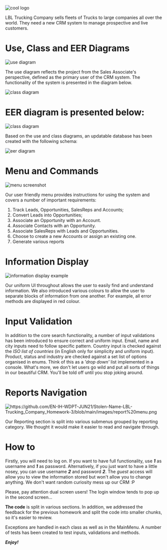 <img alt="cool logo" src="https://github.com/EN-IH-WDPT-JUN21/Stolen-Name-LBL-Trucking_Company_Homework-3/blob/main/images/LBL-Logo-01.svg">

LBL Trucking Company sells fleets of Trucks to large companies all over the world. They need a new CRM system to manage prospective and live customers.


Use, Class and EER Diagrams
===========================

<img alt="use diagram" src="https://github.com/EN-IH-WDPT-JUN21/Stolen-Name-LBL-Trucking_Company_Homework-3/blob/main/images/Class_diagram_LBL-Page-2.png">

The use diagram reflects the project from the Sales Associate's perspective, defined as the primary user of the CRM system.
The functionality of the system is presented in the diagram below.

<img alt="class diagram" src="https://github.com/EN-IH-WDPT-JUN21/Stolen-Name-LBL-Trucking_Company_Homework-3/blob/Natalia/images/Class_diagram_LBL-Page-1.png">

EER diagram is presented below:
=======
<img alt="class diagram" src="https://github.com/EN-IH-WDPT-JUN21/Stolen-Name-LBL-Trucking_Company_Homework-3/blob/main/images/Class_diagram_LBL-Page-1%20copy.png">

Based on the use and class diagrams, an updatable database has been created with the following schema:

<img alt="eer diagram" src="https://github.com/EN-IH-WDPT-JUN21/Stolen-Name-LBL-Trucking_Company_Homework-3/blob/Natalia/images/EER%20diagram.png">

Menu and Commands
==========================

<img alt="menu screenshot" src="https://github.com/EN-IH-WDPT-JUN21/Stolen-Name-LBL-Trucking_Company_Homework-3/blob/main/images/menu%20screen.png">

Our user friendly menu provides instructions for using the system and covers a number of important requirements:
1. Track Leads, Opportunities, SalesReps and Accounts;
2. Convert Leads into Opportunities;
3. Associate an Opportunity with an Account.
4. Associate Contacts with an Opportunity.
5. Associate SalesReps with Leads and Opportunities.
6. Choose to create a new Accounts or assign an existing one.
7. Generate various reports

Information Display
==========================

<img alt="information display example" src="https://github.com/EN-IH-WDPT-JUN21/Stolen-Name-LBL-Trucking_Company_Homework-3/blob/main/images/output%20screen.png">

Our uniform UI throughout allows the user to easily find and understand information. 
We also introduced various colours to allow the user to separate blocks of information from one another. 
For example, all error methods are displayed in red colour.

Input Validation
==========================

In addition to the core search functionality, a number of input validations has been introduced to ensure correct and uniform input. 
Email, name and city inputs need to follow specific pattern.
Country input is checked against the *ISO list of countries* (in English only for simplicity and uniform input). 
Product, status and industry are checked against a set list of options organised in enums.
Think of this as a *'drop down'* list implemented in a console.
What's more, we don't let users go wild and put all sorts of things in our beautiful CRM. You'll be told off until you stop joking around.

Reports Navigation
==========================

<img alt="https://github.com/EN-IH-WDPT-JUN21/Stolen-Name-LBL-Trucking_Company_Homework-3/blob/main/images/report%20menu.png">

Our Reporting section is split into various submenus grouped by reporting category. We thought it would make it easier to read and navigate through.

How to
==========================

Firstly, you will need to log on. If you want to have full functionality, use ***1*** as username and ***1*** as password.
Alternatively, if you just want to have a little nosey, you can use username ***2*** and password ***2***. 
The *guest* access will allow you to view the information stored but won't allow you to change anything. We don't want random curiosity mess up our CRM :P

Please, pay attention dual screen users! The login window tends to pop up in the second screen...

**The code** is split in various sections. In addition, we addressed the feedback for the previous homework and split the code into smaller chunks, so it's easier to review. 

Exceptions are handled in each class as well as in the MainMenu. A number of tests has been created to test inputs, validations and methods.

***Enjoy!***
